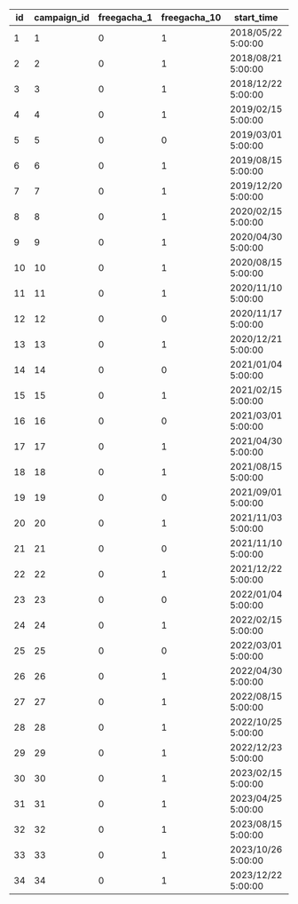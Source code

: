 |id|campaign_id|freegacha_1|freegacha_10|start_time|end_time|stock_10_flag|relation_id|relation_count|
| --- | --- | --- | --- | --- | --- | --- | --- | --- |
|1|1|0|1|2018/05/22 5:00:00|2018/06/01 4:59:59|0|0|0|
|2|2|0|1|2018/08/21 5:00:00|2018/09/01 4:59:59|0|0|0|
|3|3|0|1|2018/12/22 5:00:00|2019/01/04 4:59:59|0|0|0|
|4|4|0|1|2019/02/15 5:00:00|2019/03/01 4:59:59|1|0|0|
|5|5|0|0|2019/03/01 5:00:00|2019/03/31 11:59:59|1|4|14|
|6|6|0|1|2019/08/15 5:00:00|2019/09/01 4:59:59|1|0|0|
|7|7|0|1|2019/12/20 5:00:00|2020/01/03 18:59:59|1|0|0|
|8|8|0|1|2020/02/15 5:00:00|2020/03/01 4:59:59|1|0|0|
|9|9|0|1|2020/04/30 5:00:00|2020/05/07 4:59:59|1|0|0|
|10|10|0|1|2020/08/15 5:00:00|2020/09/01 4:59:59|1|0|0|
|11|11|0|1|2020/11/10 5:00:00|2020/11/17 4:59:59|1|0|0|
|12|12|0|0|2020/11/17 5:00:00|2020/11/30 11:59:59|1|11|7|
|13|13|0|1|2020/12/21 5:00:00|2021/01/04 4:59:59|1|0|0|
|14|14|0|0|2021/01/04 5:00:00|2021/01/31 11:59:59|1|13|14|
|15|15|0|1|2021/02/15 5:00:00|2021/03/01 4:59:59|1|0|0|
|16|16|0|0|2021/03/01 5:00:00|2021/03/31 11:59:59|1|15|14|
|17|17|0|1|2021/04/30 5:00:00|2021/05/10 4:59:59|1|0|0|
|18|18|0|1|2021/08/15 5:00:00|2021/09/01 4:59:59|1|0|0|
|19|19|0|0|2021/09/01 5:00:00|2021/09/30 11:59:59|1|18|17|
|20|20|0|1|2021/11/03 5:00:00|2021/11/10 4:59:59|1|0|0|
|21|21|0|0|2021/11/10 5:00:00|2021/11/30 4:59:59|1|20|7|
|22|22|0|1|2021/12/22 5:00:00|2022/01/04 4:59:59|1|0|0|
|23|23|0|0|2022/01/04 5:00:00|2022/01/31 4:59:59|1|22|13|
|24|24|0|1|2022/02/15 5:00:00|2022/03/01 4:59:59|1|0|0|
|25|25|0|0|2022/03/01 5:00:00|2022/03/31 4:59:59|1|24|14|
|26|26|0|1|2022/04/30 5:00:00|2022/05/10 4:59:59|1|0|0|
|27|27|0|1|2022/08/15 5:00:00|2022/09/01 4:59:59|1|0|0|
|28|28|0|1|2022/10/25 5:00:00|2022/11/01 4:59:59|1|0|0|
|29|29|0|1|2022/12/23 5:00:00|2023/01/04 4:59:59|1|0|0|
|30|30|0|1|2023/02/15 5:00:00|2023/03/01 4:59:59|1|0|0|
|31|31|0|1|2023/04/25 5:00:00|2023/05/01 4:59:59|1|0|0|
|32|32|0|1|2023/08/15 5:00:00|2023/09/01 4:59:59|1|0|0|
|33|33|0|1|2023/10/26 5:00:00|2023/11/01 4:59:59|1|0|0|
|34|34|0|1|2023/12/22 5:00:00|2024/01/04 4:59:59|2|0|0|